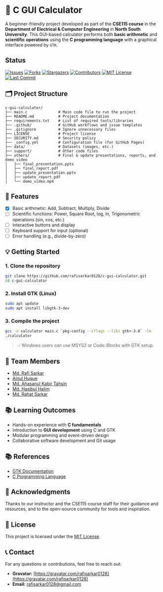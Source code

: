 # 🧮 C GUI Calculator

A beginner-friendly project developed as part of the **CSE115 course** in the **Department of Electrical & Computer Engineering** in **North South University**. This GUI-based calculator performs both **basic arithmetic** and **scientific operations** using the **C programming language** with a graphical interface powered by `GTK`.

## Status

[![Issues][issues-shield]][issues-url]
[![Forks][forks-shield]][forks-url]
[![Stargazers][stars-shield]][stars-url]
[![Contributors][contributors-shield]][contributors-url]
[![MIT License][license-shield]][license-url]
[![Last Commit][commit-shield]][commit-url]

## 🗂️ Project Structure

```
c-gui-calculator/
├── main.c              # Main code file to run the project
├── README.md           # Project documentation
├── requirements.txt    # List of required tools/libraries
├── .github/            # GitHub workflows and issue templates
├── .gitignore          # Ignore unnecessary files
├── LICENSE             # Project license
├── SECURITY.md         # Security policy
├── _config.yml         # Configuration file (for GitHub Pages)
├── data/               # Datasets (images, etc.)
├── support/            # Other code files
├── others/             # Final & update presentations, reports, and demo video
│   ├── final_presentation.pptx
│   ├── final_report.pdf
│   ├── update_presentation.pptx
│   ├── update_report.pdf
│   └── demo_video.mp4
```

## 🚀 Features

-   [x] Basic arithmetic: Add, Subtract, Multiply, Divide
-   [ ] Scientific functions: Power, Square Root, log, ln, Trigonometric operations (sin, cos, etc.)
-   [ ] Interactive buttons and display
-   [ ] Keyboard support for input (optional)
-   [ ] Error handling (e.g., divide-by-zero)

## 💡 Getting Started

### 1. Clone the repository

```bash
git clone https://github.com/rafisarkar0128/c-gui-calculator.git
cd c-gui-calculator
```

### 2. Install GTK (Linux)

```bash
sudo apt update
sudo apt install libgtk-3-dev
```

### 3. Compile the project

```bash
gcc -o calculator main.c `pkg-config --cflags --libs gtk+-3.0` -lm
./calculator
```

> 💡 Windows users can use MSYS2 or Code::Blocks with GTK setup.

## 🤝 Team Members

-   [Md. Rafi Sarkar](https://github.com/rafisarkar0128)
-   [Ainul Huque](https://github.com/ainul10222)
-   [Md. Ahasanul Kabir Tahsin](https://github.com/Tahsin99x)
-   [Md. Hasibul Halim](https://github.com/HHHasibCSE)
-   [Md. Rahat Sarkar](https://github.com/rahat7100)

## 📚 Learning Outcomes

-   Hands-on experience with **C fundamentals**
-   Introduction to **GUI development** using C and GTK
-   Modular programming and event-driven design
-   Collaborative software development and Git usage

## 📚 References

-   [GTK Documentation](https://www.gtk.org/docs/)
-   [C Programming Language](<https://en.wikipedia.org/wiki/C_(programming_language)/>)

## 🧠 Acknowledgments

Thanks to our instructor and the CSE115 course staff for their guidance and resources, and to the open-source community for tools and inspiration.

## 📄 License

This project is licensed under the [MIT License](https://github.com/rafisarkar0128/c-gui-calculator/blob/master/LICENSE).

## 📞 Contact

For any questions or contributions, feel free to reach out:

-   **Gravatar:** [https://gravatar.com/rafisarkar0128](https://gravatar.com/rafisarkar0128)
-   **Email:** [rafisarkar0128@gmail.com](mailto:rafisarkar0128@gmail.com)

[issues-shield]: https://img.shields.io/github/issues/rafisarkar0128/c-gui-calculator?style=for-the-badge
[issues-url]: https://github.com/rafisarkar0128/c-gui-calculator/issues
[forks-shield]: https://img.shields.io/github/forks/rafisarkar0128/c-gui-calculator?style=for-the-badge
[forks-url]: https://github.com/rafisarkar0128/c-gui-calculator/network/members
[stars-shield]: https://img.shields.io/github/stars/rafisarkar0128/c-gui-calculator?style=for-the-badge
[stars-url]: https://github.com/rafisarkar0128/c-gui-calculator/stargazers
[contributors-shield]: https://img.shields.io/github/contributors/rafisarkar0128/c-gui-calculator?style=for-the-badge
[contributors-url]: https://github.com/rafisarkar0128/c-gui-calculator/graphs/contributors
[license-shield]: https://img.shields.io/github/license/rafisarkar0128/c-gui-calculator?style=for-the-badge
[license-url]: https://github.com/rafisarkar0128/c-gui-calculator/blob/master/LICENSE
[commit-shield]: https://img.shields.io/github/last-commit/rafisarkar0128/c-gui-calculator?style=for-the-badge
[commit-url]: https://github.com/rafisarkar0128/c-gui-calculator/commits/main
